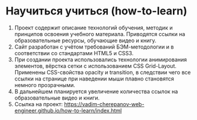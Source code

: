 # Научиться учиться (how-to-learn)
1. Проект содержит описание технологий обучения, методик и принципов освоения учебного материала. Приводятся ссылки на образовательные ресурсы, обучающие видео и книгу.
2. Сайт разработан с учётом требований БЭМ-методологии и в соответствии со стандартами HTML5 и CSS3.
3. При создании проекта использовались технологии анимирования элементов, вёрстка сетки с использованием CSS Grid-Layout. Применены CSS-свойства opacity и transition, в следствии чего все ссылки на странице при наведении мыши плавно становятся немного прозрачными.
4. В дальнейшем планируется увеличение количества ссылок на образовательные видео и книги.
5. Ссылка на проект: https://vadim-cherepanov-web-engineer.github.io/how-to-learn/index.html
